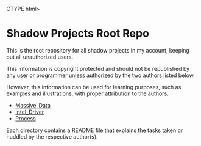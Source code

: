 CTYPE html>
<html>
<head>
	<title>Shadow Projects Root Repo</title>
</head>
<body>
	<h1>Shadow Projects Root Repo</h1>
	<p>This is the root repository for all shadow projects in my account, keeping out all unauthorized users.</p>
	<p>This information is copyright protected and should not be republished by any user or programmer unless authorized by the two authors listed below.</p>
	<p>However, this information can be used for learning purposes, such as examples and illustrations, with proper attribution to the authors.</p>
	<ul>
		<li><a href="Massive_Data/readme.txt">Massive_Data</a></li>
		<li><a href="Intel_Driver/readme.txt">Intel_Driver</a></li>
		<li><a href="Process/readme.txt">Process</a></li>
	</ul>
	<p>Each directory contains a README file that explains the tasks taken or huddled by the respective author(s).</p>
</body>
</html>

